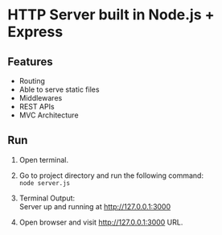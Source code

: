 # HTTP Server built in Node.js + Express

## Features

- Routing
- Able to serve static files
- Middlewares
- REST APIs
- MVC Architecture

## Run

1. Open terminal.

2. Go to project directory and run the following command:  
`node server.js`

3. Terminal Output:  
Server up and running at http://127.0.0.1:3000

4. Open browser and visit http://127.0.0.1:3000 URL.